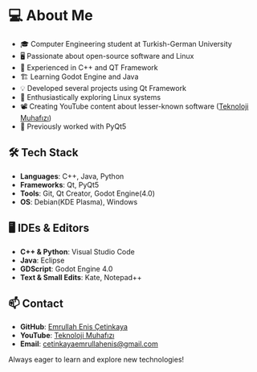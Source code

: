 # 💻 About Me

- 🎓 Computer Engineering student at Turkish-German University
- 🖥 Passionate about open-source software and Linux
- 🚀 Experienced in C++ and QT Framework
- 🏗 Learning Godot Engine and Java
- 💡 Developed several projects using Qt Framework
- 🐧 Enthusiastically exploring Linux systems
- 📽️ Creating YouTube content about lesser-known software ([Teknoloji Muhafızı](https://www.youtube.com/@TeknolojiMuhafizi))
- 🔹 Previously worked with PyQt5

## 🛠 Tech Stack

- **Languages**: C++, Java, Python
- **Frameworks**: Qt, PyQt5
- **Tools**: Git, Qt Creator, Godot Engine(4.0)
- **OS**: Debian(KDE Plasma), Windows 

## 🖥 IDEs & Editors

- **C++ & Python**: Visual Studio Code
- **Java**: Eclipse
- **GDScript**: Godot Engine 4.0
- **Text & Small Edits**: Kate, Notepad++

## 📫 Contact

- **GitHub**: [Emrullah Enis Çetinkaya](https://github.com/emrullah-enis-ctnky)
- **YouTube**: [Teknoloji Muhafızı](https://www.youtube.com/@TeknolojiMuhafizi)
- **Email**: cetinkayaemrullahenis@gmail.com

Always eager to learn and explore new technologies!

